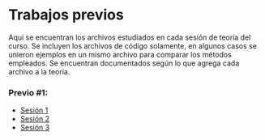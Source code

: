 # Trabajos previos
Aquí se encuentran los archivos estudiados en cada sesión de teoría del curso. Se incluyen los archivos de código solamente, en algunos casos se unieron ejemplos en un mismo archivo para comparar los métodos empleados. Se encuentran documentados según lo que agrega cada archivo a la teoría.
### Previo #1:
* [Sesión 1](/Trabajos%20previos/Sesión%201/)
* [Sesión 2](/Trabajos%20previos/Sesión%202/)
* [Sesión 3](/Trabajos%20previos/Sesión%203/)